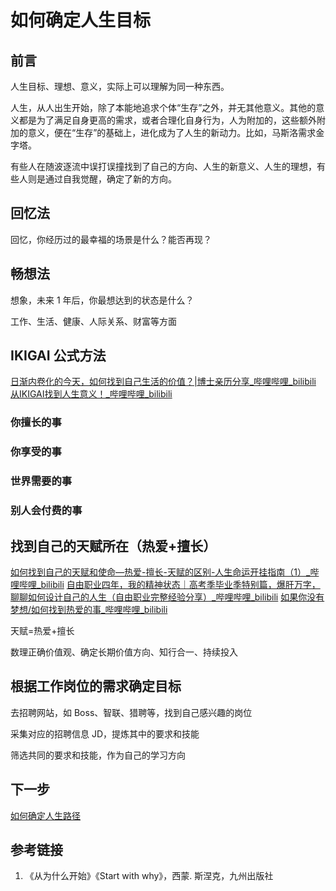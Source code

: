 # 如何确定人生目标


## 前言

人生目标、理想、意义，实际上可以理解为同一种东西。

人生，从人出生开始，除了本能地追求个体“生存”之外，并无其他意义。其他的意义都是为了满足自身更高的需求，或者合理化自身行为，人为附加的，这些额外附加的意义，便在“生存”的基础上，进化成为了人生的新动力。比如，马斯洛需求金字塔。

有些人在随波逐流中误打误撞找到了自己的方向、人生的新意义、人生的理想，有些人则是通过自我觉醒，确定了新的方向。

## 回忆法

回忆，你经历过的最幸福的场景是什么？能否再现？

## 畅想法

想象，未来 1 年后，你最想达到的状态是什么？

工作、生活、健康、人际关系、财富等方面

## IKIGAI 公式方法

[日渐内卷化的今天，如何找到自己生活的价值？|博士亲历分享\_哔哩哔哩\_bilibili](https://www.bilibili.com/video/BV1CK4y1D7fA/)
[从IKIGAI找到人生意义！\_哔哩哔哩\_bilibili](https://www.bilibili.com/video/BV1ge411z7hj/)

### 你擅长的事

### 你享受的事

### 世界需要的事

### 别人会付费的事


## 找到自己的天赋所在（热爱+擅长）

[如何找到自己的天赋和使命—热爱-擅长-天赋的区别-人生命运开挂指南（1）\_哔哩哔哩\_bilibili](https://b23.tv/rQfecvl)
[自由职业四年，我的精神状态｜高考季毕业季特别篇，爆肝万字，聊聊如何设计自己的人生（自由职业完整经验分享）\_哔哩哔哩\_bilibili](https://www.bilibili.com/video/BV1mn4y1X7xk/)
[如果你没有梦想/如何找到热爱的事\_哔哩哔哩\_bilibili](https://www.bilibili.com/video/BV1WS4y137oW)

天赋=热爱+擅长

数理正确价值观、确定长期价值方向、知行合一、持续投入

## 根据工作岗位的需求确定目标


去招聘网站，如 Boss、智联、猎聘等，找到自己感兴趣的岗位

采集对应的招聘信息 JD，提炼其中的要求和技能

筛选共同的要求和技能，作为自己的学习方向

## 下一步

[如何确定人生路径](life/methodology/如何确定人生路径.md)

## 参考链接

1. 《从为什么开始》《Start with why》，西蒙. 斯涅克，九州出版社